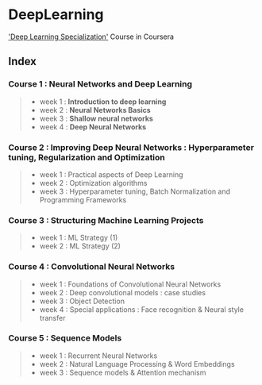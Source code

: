 # DeepLearning
['Deep Learning Specialization'](https://www.coursera.org/specializations/deep-learning#about) Course in Coursera

## Index

### Course 1 : Neural Networks and Deep Learning
> * week 1 : **Introduction to deep learning**
> * week 2 : **Neural Networks Basics**
> * week 3 : **Shallow neural networks**
> * week 4 : **Deep Neural Networks**

### Course 2 : Improving Deep Neural Networks : Hyperparameter tuning, Regularization and Optimization
> * week 1 : Practical aspects of Deep Learning
> * week 2 : Optimization algorithms
> * week 3 : Hyperparameter tuning, Batch Normalization and Programming Frameworks

### Course 3 : Structuring Machine Learning Projects
> * week 1 : ML Strategy (1)
> * week 2 : ML Strategy (2)

### Course 4 : Convolutional Neural Networks
> * week 1 : Foundations of Convolutional Neural Networks
> * week 2 : Deep convolutional models : case studies
> * week 3 : Object Detection
> * week 4 : Special applications : Face recognition & Neural style transfer

### Course 5 : Sequence Models
> * week 1 : Recurrent Neural Networks
> * week 2 : Natural Language Processing & Word Embeddings
> * week 3 : Sequence models & Attention mechanism

